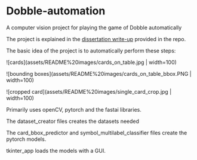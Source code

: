 # Dobble-automation
A computer vision project for playing the game of Dobble automatically

The project is explained in the [dissertation write-up](cm389-dissertation-paper.pdf) provided in the repo.

The basic idea of the project is to automatically perform these steps:

![cards](assets/README%20images/cards_on_table.jpg | width=100)

![bounding boxes](assets/README%20images/cards_on_table_bbox.PNG | width=100) 

![cropped card](assets/README%20images/single_card_crop.jpg | width=100) 

Primarily uses openCV, pytorch and the fastai libraries. 

The dataset_creator files creates the datasets needed

The card_bbox_predictor and symbol_multilabel_classifier files create the pytorch models.

tkinter_app loads the models with a GUI.
